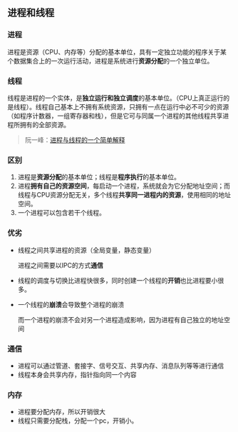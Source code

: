 ## 进程和线程

### 进程

进程是资源（CPU、内存等）分配的基本单位，具有一定独立功能的程序关于某个数据集合上的一次运行活动，进程是系统进行**资源分配**的一个独立单位。

### 线程

线程是进程的一个实体，是**独立运行和独立调度**的基本单位。（CPU上真正运行的是线程）。线程自己基本上不拥有系统资源，只拥有一点在运行中必不可少的资源（如程序计数器，一组寄存器和栈），但是它可与同属一个进程的其他线程共享进程所拥有的全部资源。

> 阮一峰：[进程与线程的一个简单解释](https://link.zhihu.com/?target=http%3A//www.ruanyifeng.com/blog/2013/04/processes_and_threads.html)

### 区别

1. 进程是**资源分配**的基本单位；线程是**程序执行**的基本单位。
2. 进程**拥有自己的资源空间**，每启动一个进程，系统就会为它分配地址空间；而线程与CPU资源分配无关，多个线程**共享同一进程内的资源**，使用相同的地址空间。
3. 一个进程可以包含若干个线程。

### 优劣

- 线程之间共享进程的资源（全局变量，静态变量）

  进程之间需要以IPC的方式**通信**

- 线程的调度与切换比进程快很多，同时创建一个线程的**开销**也比进程要小很多。

- 一个线程的**崩溃**会导致整个进程的崩溃

  而一个进程的崩溃不会对另一个进程造成影响，因为进程有自己独立的地址空间

### 通信

- 进程可以通过管道、套接字、信号交互、共享内存、消息队列等等进行通信
- 线程本身会共享内存，指针指向同一个内容

### 内存

- 进程要分配内存，所以开销很大
- 线程只需要分配栈，分配一个pc，开销小。